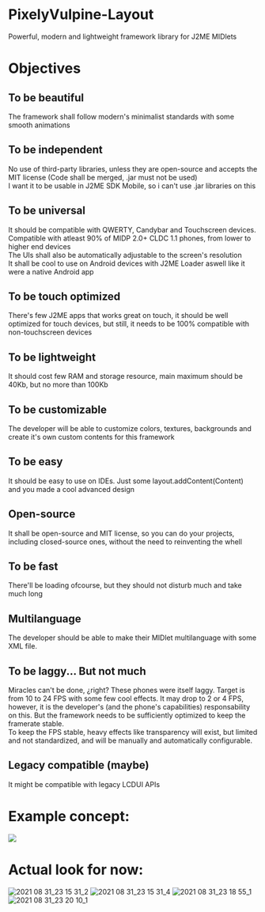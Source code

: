 # PixelyVulpine-Layout
Powerful, modern and lightweight framework library for J2ME MIDlets

# Objectives<br>
## To be beautiful<br>
The framework shall follow modern's minimalist standards with some smooth animations<br>
## To be independent<br>
No use of third-party libraries, unless they are open-source and accepts the MIT license (Code shall be merged, .jar must not be used)<br>
I want it to be usable in J2ME SDK Mobile, so i can't use .jar libraries on this<br>
## To be universal<br>
It should be compatible with QWERTY, Candybar and Touchscreen devices. Compatible with atleast 90% of MIDP 2.0+ CLDC 1.1 phones, from lower to higher end devices<br>
The UIs shall also be automatically adjustable to the screen's resolution<br>
It shall be cool to use on Android devices with J2ME Loader aswell like it were a native Android app<br>
## To be touch optimized<br>
There's few J2ME apps that works great on touch, it should be well optimized for touch devices, but still, it needs to be 100% compatible with non-touchscreen devices<br>
## To be lightweight<br>
It should cost few RAM and storage resource, main maximum should be 40Kb, but no more than 100Kb<br>
## To be customizable<br>
The developer will be able to customize colors, textures, backgrounds and create it's own custom contents for this framework<br>
## To be easy<br>
It should be easy to use on IDEs. Just some layout.addContent(Content) and you made a cool advanced design<br>
## Open-source<br>
It shall be open-source and MIT license, so you can do your projects, including closed-source ones, without the need to reinventing the whell<br>
## To be fast<br>
There'll be loading ofcourse, but they should not disturb much and take much long<br>
## Multilanguage<br>
The developer should be able to make their MIDlet multilanguage with some XML file.<br>
## To be laggy... But not much<br>
Miracles can't be done, ¿right? These phones were itself laggy. Target is from 10 to 24 FPS with some few cool effects. It may drop to 2 or 4 FPS, however, it is the developer's (and the phone's capabilities) responsability on this. But the framework needs to be sufficiently optimized to keep the framerate stable.<br>
To keep the FPS stable, heavy effects like transparency will exist, but limited and not standardized, and will be manually and automatically configurable.<br>
## Legacy compatible (maybe)
It might be compatible with legacy LCDUI APIs


# Example concept:<br>
<img src="https://cdn.discordapp.com/attachments/807655972763729971/846164547860562000/Color_chooser_design.png">

# Actual look for now:<br>
![2021 08 31_23 15 31_2](https://user-images.githubusercontent.com/78318343/131601426-1221bb8f-00f0-4137-adbb-86cc7fa920b7.png)
![2021 08 31_23 15 31_4](https://user-images.githubusercontent.com/78318343/131601402-7623e671-012b-4f75-8be2-232aaeb38700.png)
![2021 08 31_23 18 55_1](https://user-images.githubusercontent.com/78318343/131601447-3d60aa19-4cc8-4ddb-abc0-dc76194a56f2.png)
![2021 08 31_23 20 10_1](https://user-images.githubusercontent.com/78318343/131601470-0538c9c6-acef-472d-a8a0-7f766df0cd38.png)



